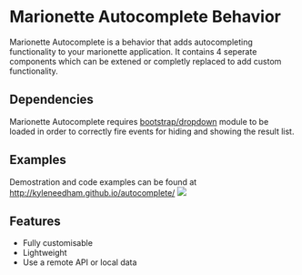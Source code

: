 # Marionette Autocomplete Behavior
Marionette Autocomplete is a behavior that adds autocompleting functionality to your marionette application.
It contains 4 seperate components which can be extened or completly replaced to add custom functionality.

## Dependencies 
Marionette Autocomplete requires [bootstrap/dropdown](http://getbootstrap.com/javascript/#dropdowns) module to be loaded in order to correctly fire events for hiding and showing the result list.

## Examples
Demostration and code examples can be found at http://kyleneedham.github.io/autocomplete/
<img src="http://i.imgur.com/PHKXUhW.png" />

## Features
+ Fully customisable
+ Lightweight
+ Use a remote API or local data
